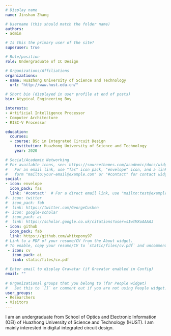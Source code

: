 ```yaml
---
# Display name
name: Jinshan Zhang

# Username (this should match the folder name)
authors:
- admin

# Is this the primary user of the site?
superuser: true

# Role/position
role: Undergraduate of IC Design

# Organizations/Affiliations
organizations:
- name: Huazhong University of Science and Technology
  url: "http://www.hust.edu.cn/"

# Short bio (displayed in user profile at end of posts)
bio: Atypical Engineering Boy

interests:
- Artificial Intelligence Processor
- Computer Architecture
- RISC-V Processor

education:
  courses:
  - course: BSc in Integrated Circuit Design
    institution: Huazhong University of Science and Technology
    year: 2020

# Social/Academic Networking
# For available icons, see: https://sourcethemes.com/academic/docs/widgets/#icons
#   For an email link, use "fas" icon pack, "envelope" icon, and a link in the
#   form "mailto:your-email@example.com" or "#contact" for contact widget.
social:
- icon: envelope
  icon_pack: fas
  link: '#contact'  # For a direct email link, use "mailto:test@example.org".
#- icon: twitter
#  icon_pack: fab
#  link: https://twitter.com/GeorgeCushen
#- icon: google-scholar
#  icon_pack: ai
#  link: https://scholar.google.co.uk/citations?user=sIwtMXoAAAAJ
- icon: github
  icon_pack: fab
  link: https://github.com/whitepony97
# Link to a PDF of your resume/CV from the About widget.
# To enable, copy your resume/CV to `static/files/cv.pdf` and uncomment the lines below.  
 - icon: cv
   icon_pack: ai
   link: static/files/cv.pdf

# Enter email to display Gravatar (if Gravatar enabled in Config)
email: ""
  
# Organizational groups that you belong to (for People widget)
#   Set this to `[]` or comment out if you are not using People widget.  
user_groups:
- Researchers
- Visitors
---
```


I am an undergraduate from School of Optics and Electronic Information (OEI) of Huazhong University of Science and Technology (HUST). I am mainly interested in digital integrated circuit design. 
